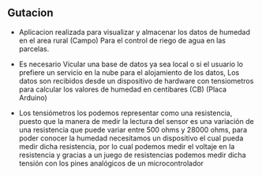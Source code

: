 ## Gutacion

-   Aplicacion realizada para visualizar y almacenar los datos de humedad en el area rural (Campo)
    Para el control de riego de agua en las parcelas.

-   Es necesario Vicular una base de datos ya sea local o si el usuario lo prefiere un servicio en la nube para el alojamiento de los datos,
    Los datos son recibidos desde un dispositivo de hardware con tensiometros para calcular los valores de humedad
    en centibares (CB) (Placa Arduino)
    
-   Los tensiómetros los podemos representar como una resistencia, puesto que la manera de medir la lectura del sensor es una variación de una resistencia que puede variar entre       500 ohms y 28000 ohms, para poder conocer la humedad necesitamos un dispositivo el cual pueda medir dicha resistencia, por lo cual podemos medir el voltaje en la resistencia       y gracias a un juego de resistencias podemos medir dicha tensión con los pines analógicos de un microcontrolador
